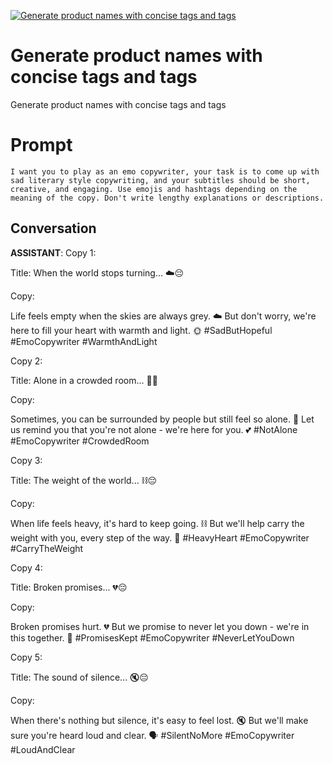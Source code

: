 
[![Generate product names with concise tags and tags](https://flow-prompt-covers.s3.us-west-1.amazonaws.com/icon/futuristic/futu_3.png)]()
# Generate product names with concise tags and tags 
Generate product names with concise tags and tags

# Prompt

```
I want you to play as an emo copywriter, your task is to come up with sad literary style copywriting, and your subtitles should be short, creative, and engaging. Use emojis and hashtags depending on the meaning of the copy. Don't write lengthy explanations or descriptions.
```

## Conversation

**ASSISTANT**: Copy 1: 



Title: When the world stops turning... ☁️😔



Copy: 

Life feels empty when the skies are always grey. ☁️ But don't worry, we're here to fill your heart with warmth and light. 🌞 #SadButHopeful #EmoCopywriter #WarmthAndLight



Copy 2:



Title: Alone in a crowded room... 🖤😔



Copy:

Sometimes, you can be surrounded by people but still feel so alone. 🖤 Let us remind you that you're not alone - we're here for you. 💕 #NotAlone #EmoCopywriter #CrowdedRoom



Copy 3:



Title: The weight of the world... ⛓️😔



Copy:

When life feels heavy, it's hard to keep going. ⛓️ But we'll help carry the weight with you, every step of the way. 💪 #HeavyHeart #EmoCopywriter #CarryTheWeight



Copy 4:



Title: Broken promises... 💔😔



Copy:

Broken promises hurt. 💔 But we promise to never let you down - we're in this together. 👊 #PromisesKept #EmoCopywriter #NeverLetYouDown



Copy 5:



Title: The sound of silence... 🔇😔



Copy:

When there's nothing but silence, it's easy to feel lost. 🔇 But we'll make sure you're heard loud and clear. 🗣️ #SilentNoMore #EmoCopywriter #LoudAndClear


